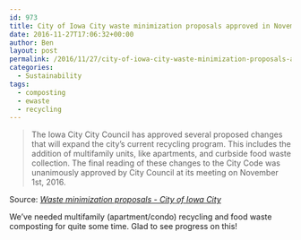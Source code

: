 ```yaml
---
id: 973
title: City of Iowa City waste minimization proposals approved in November 2016
date: 2016-11-27T17:06:32+00:00
author: Ben
layout: post
permalink: /2016/11/27/city-of-iowa-city-waste-minimization-proposals-approved-in-november-2016/
categories:
  - Sustainability
tags:
  - composting
  - ewaste
  - recycling
---
```

> The Iowa City City Council has approved several proposed changes that will expand the city&#8217;s current recycling program. This includes the addition of multifamily units, like apartments, and curbside food waste collection. The final reading of these changes to the City Code was unanimously approved by City Council at its meeting on November 1st, 2016.

Source: _[Waste minimization proposals - City of Iowa City](https://www.icgov.org/city-government/departments-and-divisions/transportation-and-resource-management/solid-waste)_

We&#8217;ve needed multifamily (apartment/condo) recycling and food waste composting for quite some time. Glad to see progress on this!